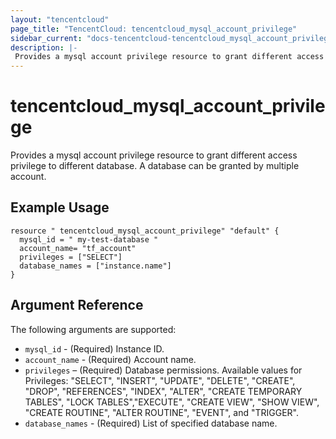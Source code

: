 ```yaml
---
layout: "tencentcloud"
page_title: "TencentCloud: tencentcloud_mysql_account_privilege"
sidebar_current: "docs-tencentcloud-tencentcloud_mysql_account_privilege"
description: |-
 Provides a mysql account privilege resource to grant different access privilege to different database. A database can be granted by multiple account.
---
```


# tencentcloud_mysql_account_privilege


Provides a mysql account privilege resource to grant different access privilege to different database. A database can be granted by multiple account.


## Example Usage


```hcl
resource " tencentcloud_mysql_account_privilege" "default" {
  mysql_id = " my-test-database "
  account_name= "tf_account"
  privileges = ["SELECT"]
  database_names = ["instance.name"]
}
```

## Argument Reference

The following arguments are supported:

- `mysql_id` - (Required) Instance ID. 
- `account_name` - (Required) Account name.
- `privileges` – (Required) Database permissions. Available values for Privileges: "SELECT", "INSERT", "UPDATE", "DELETE", "CREATE", "DROP", "REFERENCES", "INDEX", "ALTER", "CREATE TEMPORARY TABLES", "LOCK TABLES","EXECUTE", "CREATE VIEW", "SHOW VIEW", "CREATE ROUTINE", "ALTER ROUTINE", "EVENT", and "TRIGGER".
- `database_names` - (Required) List of specified database name.